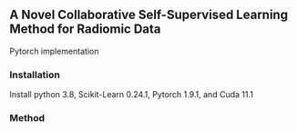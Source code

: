 ## A Novel Collaborative Self-Supervised Learning Method for Radiomic Data
Pytorch implementation

### Installation
Install python 3.8, Scikit-Learn 0.24.1, Pytorch 1.9.1, and Cuda 11.1 

### Method
